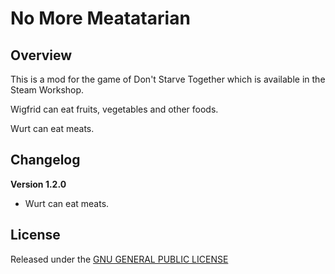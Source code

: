 # No More Meatatarian

## Overview

This is a mod for the game of Don't Starve Together which is available in the Steam Workshop. 

Wigfrid can eat fruits, vegetables and other foods.

Wurt can eat meats.

## Changelog

**Version 1.2.0**

- Wurt can eat meats.

## License

Released under the [GNU GENERAL PUBLIC LICENSE](https://www.gnu.org/licenses/gpl-3.0.en.html)